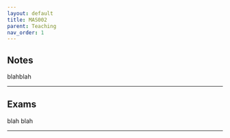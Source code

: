 ```yaml
---
layout: default
title: MAS002
parent: Teaching
nav_order: 1
---
```



## Notes

blahblah

---

## Exams 
 
blah blah

---


